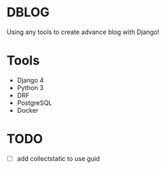 # DBLOG
Using any tools to create advance blog with Django!

# Tools
- Django 4
- Python 3
- DRF
- PostgreSQL
- Docker

# TODO
- [ ] add collectstatic to use guid